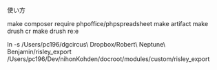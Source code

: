 使い方

make composer require phpoffice/phpspreadsheet
make artifact
make drush cr
make drush re:e


ln -s /Users/pc196/dgcircus\ Dropbox/Robert\ Neptune\ Benjamin/risley_export /Users/pc196/Dev/nihonKohden/docroot/modules/custom/risley_export
